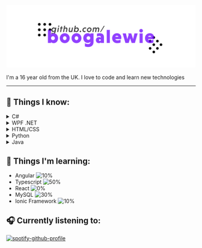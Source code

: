 ![Readme Image](https://github.com/boogalewie/boogalewie/blob/test/Untitled-1.png)

I'm a 16 year old from the UK. I love to code and learn new technologies 

---

## 📘 Things I know:


<details>
  <summary>
    C#
  </summary>
  <p>
I learned a lot of C# midway through 2020 and its now my go-to when it comes to little projects  or medium sized school projects. I love the similarities to Java but am not a fan of there not being trees or hash maps.
  </p>
</details>
<details>
  <summary>
    WPF .NET
  </summary>
  <p>
I learned a lot of WPF/ XAML midway through 2020 and I use it for school projects. I really like XAML and kind of wish Silverlight was still a thing.
  </p>
</details>
<details>
  <summary>
    HTML/CSS
  </summary>
  <p>
I've known HTML and CSS since 2015. I use it in pretty much all of my projects that aren't in C# or Java.
  </p>
</details>
<details>
  <summary>
    Python
  </summary>
  <p>
I learned Python in 2018 and it was my first programming language, I made little games, a CLI and a calculator with Tkinter, although I use C# in its place now because I'm not the biggest fan of the indentations or lack of curly brackets.
  </p>
</details>
<details>
  <summary>
    Java
  </summary>
  <p>
I've known Java since late 2020 and use it to code things for Minecraft like game modifications or server plugins.
  </p>
</details>

## 📖 Things I'm learning:

- Angular ![10%](https://progress-bar.dev/10/)
- Typescript ![50%](https://progress-bar.dev/50/)
- React ![0%](https://progress-bar.dev/0/)
- MySQL ![30%](https://progress-bar.dev/30/)
- Ionic Framework ![10%](https://progress-bar.dev/10/)

## 🎧 Currently listening to:
[![spotify-github-profile](https://spotify-github-profile.vercel.app/api/view?uid=7ffsouaqkkipjg62kfmnds31n&cover_image=true&theme=natemoo-re)](https://spotify-github-profile.vercel.app/api/view?uid=7ffsouaqkkipjg62kfmnds31n&redirect=true)
